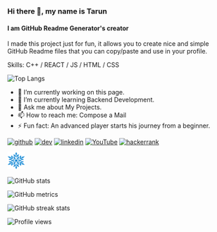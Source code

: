 ### Hi there 👋, my name is Tarun
#### I am GitHub Readme Generator's creator
I made this project just for fun, it allows you to create nice and simple GitHub Readme files that you can copy/paste and use in your profile.

Skills: C++ / REACT / JS / HTML / CSS

![Top Langs](https://github-readme-stats.vercel.app/api/top-langs/?username=tarunrana1998&theme=tokyonight)

- 🔭 I’m currently working on this page. 
- 🌱 I’m currently learning Backend Development. 
- 💬 Ask me about My Projects. 
- 📫 How to reach me: Compose a Mail  
- ⚡ Fun fact: An advanced player starts his journey from a beginner. 


[<img src='https://cdn.jsdelivr.net/npm/simple-icons@3.0.1/icons/github.svg' alt='github' height='40'>](https://github.com/tarunrana1998)  [<img src='https://cdn.jsdelivr.net/npm/simple-icons@3.0.1/icons/dev-dot-to.svg' alt='dev' height='40'>](https://dev.to/https://dev.to/tarunrana1998)  [<img src='https://cdn.jsdelivr.net/npm/simple-icons@3.0.1/icons/linkedin.svg' alt='linkedin' height='40'>](https://www.linkedin.com/in/https://www.linkedin.com/in/tarunrana1998//)  [<img src='https://cdn.jsdelivr.net/npm/simple-icons@3.0.1/icons/youtube.svg' alt='YouTube' height='40'>](https://www.youtube.com/channel/yHyuZRa4i6vvf6DbQX0V4A)  [<img src='https://cdn.jsdelivr.net/npm/simple-icons@3.0.1/icons/hackerrank.svg' alt='hackerrank' height='40'>](https://www.hackerrank.com/tarunrana1998)  

<a href='https://archiveprogram.github.com/'><img src='https://raw.githubusercontent.com/acervenky/animated-github-badges/master/assets/acbadge.gif' width='40' height='40'></a> 

![GitHub stats](https://github-readme-stats.vercel.app/api?username=tarunrana1998&show_icons=true)  

![GitHub metrics](https://metrics.lecoq.io/tarunrana1998)  

![GitHub streak stats](https://github-readme-streak-stats.herokuapp.com/?user=tarunrana1998)  

![Profile views](https://gpvc.arturio.dev/tarunrana1998)  
